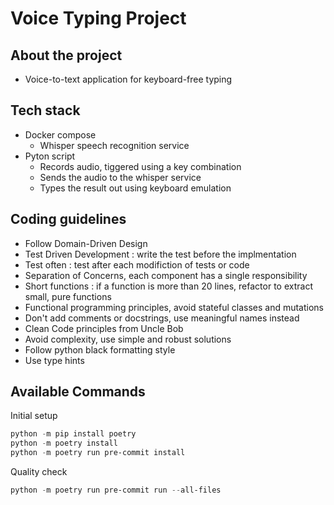 # Voice Typing Project

## About the project

- Voice-to-text application for keyboard-free typing

## Tech stack

- Docker compose
  - Whisper speech recognition service
- Pyton script
  - Records audio, tiggered using a key combination
  - Sends the audio to the whisper service
  - Types the result out using keyboard emulation

## Coding guidelines

- Follow Domain-Driven Design
- Test Driven Development : write the test before the implmentation
- Test often : test after each modifiction of tests or code
- Separation of Concerns, each component has a single responsibility
- Short functions : if a function is more than 20 lines, refactor to extract small, pure functions
- Functional programming principles, avoid stateful classes and mutations
- Don't add comments or docstrings, use meaningful names instead
- Clean Code principles from Uncle Bob
- Avoid complexity, use simple and robust solutions
- Follow python black formatting style
- Use type hints

## Available Commands

Initial setup

```powershell
python -m pip install poetry
python -m poetry install
python -m poetry run pre-commit install
```

Quality check

```powershell
python -m poetry run pre-commit run --all-files
```
